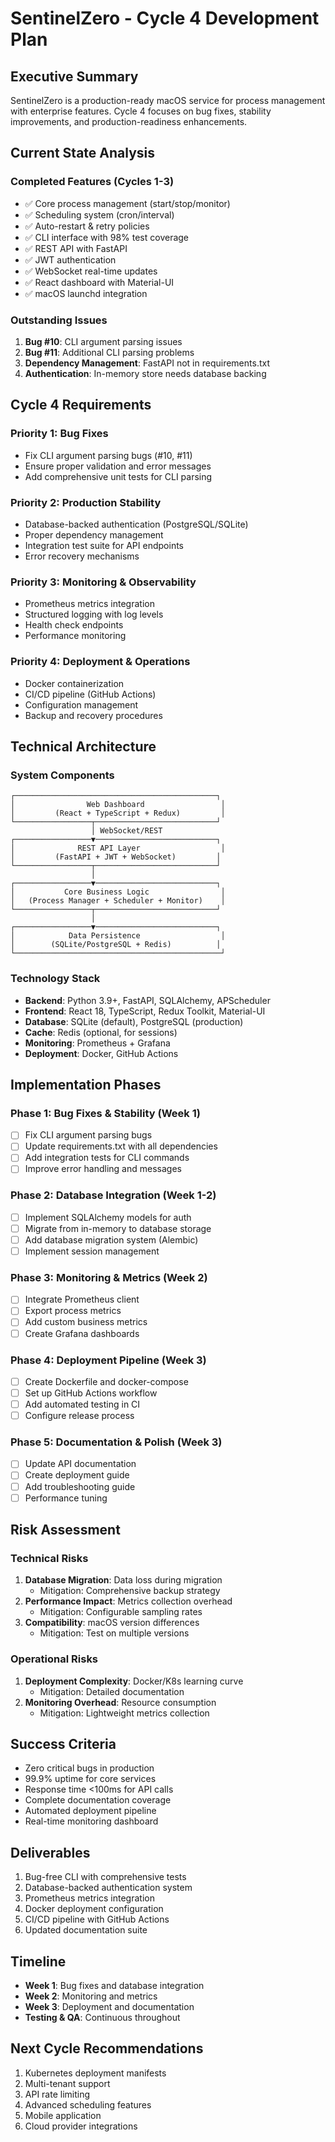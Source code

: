 # SentinelZero - Cycle 4 Development Plan

## Executive Summary
SentinelZero is a production-ready macOS service for process management with enterprise features. Cycle 4 focuses on bug fixes, stability improvements, and production-readiness enhancements.

## Current State Analysis

### Completed Features (Cycles 1-3)
- ✅ Core process management (start/stop/monitor)
- ✅ Scheduling system (cron/interval)
- ✅ Auto-restart & retry policies
- ✅ CLI interface with 98% test coverage
- ✅ REST API with FastAPI
- ✅ JWT authentication
- ✅ WebSocket real-time updates
- ✅ React dashboard with Material-UI
- ✅ macOS launchd integration

### Outstanding Issues
1. **Bug #10**: CLI argument parsing issues
2. **Bug #11**: Additional CLI parsing problems
3. **Dependency Management**: FastAPI not in requirements.txt
4. **Authentication**: In-memory store needs database backing

## Cycle 4 Requirements

### Priority 1: Bug Fixes
- Fix CLI argument parsing bugs (#10, #11)
- Ensure proper validation and error messages
- Add comprehensive unit tests for CLI parsing

### Priority 2: Production Stability
- Database-backed authentication (PostgreSQL/SQLite)
- Proper dependency management
- Integration test suite for API endpoints
- Error recovery mechanisms

### Priority 3: Monitoring & Observability
- Prometheus metrics integration
- Structured logging with log levels
- Health check endpoints
- Performance monitoring

### Priority 4: Deployment & Operations
- Docker containerization
- CI/CD pipeline (GitHub Actions)
- Configuration management
- Backup and recovery procedures

## Technical Architecture

### System Components
```
┌─────────────────────────────────────────────┐
│                Web Dashboard                 │
│         (React + TypeScript + Redux)         │
└─────────────────┬───────────────────────────┘
                  │ WebSocket/REST
┌─────────────────▼───────────────────────────┐
│              REST API Layer                  │
│         (FastAPI + JWT + WebSocket)         │
└─────────────────┬───────────────────────────┘
                  │
┌─────────────────▼───────────────────────────┐
│           Core Business Logic                │
│   (Process Manager + Scheduler + Monitor)    │
└─────────────────┬───────────────────────────┘
                  │
┌─────────────────▼───────────────────────────┐
│            Data Persistence                  │
│        (SQLite/PostgreSQL + Redis)          │
└──────────────────────────────────────────────┘
```

### Technology Stack
- **Backend**: Python 3.9+, FastAPI, SQLAlchemy, APScheduler
- **Frontend**: React 18, TypeScript, Redux Toolkit, Material-UI
- **Database**: SQLite (default), PostgreSQL (production)
- **Cache**: Redis (optional, for sessions)
- **Monitoring**: Prometheus + Grafana
- **Deployment**: Docker, GitHub Actions

## Implementation Phases

### Phase 1: Bug Fixes & Stability (Week 1)
- [ ] Fix CLI argument parsing bugs
- [ ] Update requirements.txt with all dependencies
- [ ] Add integration tests for CLI commands
- [ ] Improve error handling and messages

### Phase 2: Database Integration (Week 1-2)
- [ ] Implement SQLAlchemy models for auth
- [ ] Migrate from in-memory to database storage
- [ ] Add database migration system (Alembic)
- [ ] Implement session management

### Phase 3: Monitoring & Metrics (Week 2)
- [ ] Integrate Prometheus client
- [ ] Export process metrics
- [ ] Add custom business metrics
- [ ] Create Grafana dashboards

### Phase 4: Deployment Pipeline (Week 3)
- [ ] Create Dockerfile and docker-compose
- [ ] Set up GitHub Actions workflow
- [ ] Add automated testing in CI
- [ ] Configure release process

### Phase 5: Documentation & Polish (Week 3)
- [ ] Update API documentation
- [ ] Create deployment guide
- [ ] Add troubleshooting guide
- [ ] Performance tuning

## Risk Assessment

### Technical Risks
1. **Database Migration**: Data loss during migration
   - Mitigation: Comprehensive backup strategy
2. **Performance Impact**: Metrics collection overhead
   - Mitigation: Configurable sampling rates
3. **Compatibility**: macOS version differences
   - Mitigation: Test on multiple versions

### Operational Risks
1. **Deployment Complexity**: Docker/K8s learning curve
   - Mitigation: Detailed documentation
2. **Monitoring Overhead**: Resource consumption
   - Mitigation: Lightweight metrics collection

## Success Criteria
- Zero critical bugs in production
- 99.9% uptime for core services
- Response time <100ms for API calls
- Complete documentation coverage
- Automated deployment pipeline
- Real-time monitoring dashboard

## Deliverables
1. Bug-free CLI with comprehensive tests
2. Database-backed authentication system
3. Prometheus metrics integration
4. Docker deployment configuration
5. CI/CD pipeline with GitHub Actions
6. Updated documentation suite

## Timeline
- **Week 1**: Bug fixes and database integration
- **Week 2**: Monitoring and metrics
- **Week 3**: Deployment and documentation
- **Testing & QA**: Continuous throughout

## Next Cycle Recommendations
1. Kubernetes deployment manifests
2. Multi-tenant support
3. API rate limiting
4. Advanced scheduling features
5. Mobile application
6. Cloud provider integrations